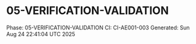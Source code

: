 # 05-VERIFICATION-VALIDATION
Phase: 05-VERIFICATION-VALIDATION
CI: CI-AE001-003
Generated: Sun Aug 24 22:41:04 UTC 2025
